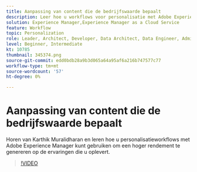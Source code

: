 ```yaml
---
title: Aanpassing van content die de bedrijfswaarde bepaalt
description: Leer hoe u workflows voor personalisatie met Adobe Experience Manager kunt gebruiken om een hoger rendement te genereren op de ervaringen die u oplevert.
solution: Experience Manager,Experience Manager as a Cloud Service
feature: Workflow
topic: Personalization
role: Leader, Architect, Developer, Data Architect, Data Engineer, Admin, User
level: Beginner, Intermediate
kt: 10785
thumbnail: 345374.png
source-git-commit: edd0bdb28a9b3d065a64a95af6a216b747577c77
workflow-type: tm+mt
source-wordcount: '57'
ht-degree: 0%

---
```



# Aanpassing van content die de bedrijfswaarde bepaalt

Horen van Karthik Muralidharan en leren hoe u personalisatieworkflows met Adobe Experience Manager kunt gebruiken om een hoger rendement te genereren op de ervaringen die u oplevert.

>[!VIDEO](https://video.tv.adobe.com/v/345374/?quality=12&learn=on)
